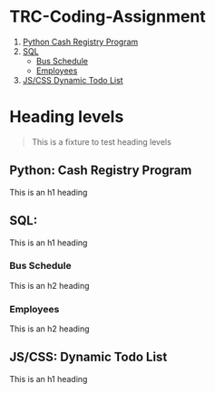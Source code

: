 # TRC-Coding-Assignment

1. [Python Cash Registry Program](#Python:-Cash-Registry-Program)
2. [SQL](#SQL:)
    * [Bus Schedule](#Bus-Schedule)
    * [Employees](#Employees)
3. [JS/CSS Dynamic Todo List](#JS/CSS:-Dynamic-Todo-List)


# Heading levels

> This is a fixture to test heading levels

<!-- toc -->

## Python: Cash Registry Program

This is an h1 heading


## SQL:

This is an h1 heading

### Bus Schedule

This is an h2 heading

### Employees

This is an h2 heading


## JS/CSS: Dynamic Todo List

This is an h1 heading



